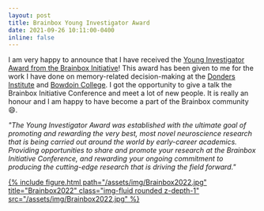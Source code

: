 ```yaml
---
layout: post
title: Brainbox Young Investigator Award
date: 2021-09-26 10:11:00-0400
inline: false
---
```


I am very happy to announce  that I have received the <a href="https://brainbox-initiative.com/news/2022/young-investigator-award-winner-2022">Young Investigator Award from the Brainbox Initiative</a>! 
This award has been given to me for the work I have done on memory-related decision-making at the <a href="https://www.ru.nl/donders/">Donders Institute</a> and <a href="https://www.bowdoin.edu/">Bowdoin College</a>. 
I got the opportunity to give a talk the Brainbox Initiative Conference and meet a lot of new people. It is really an honour and I am happy to have become a part of the Brainbox community 😄.

<i>"The Young Investigator Award was established with the ultimate goal of promoting and rewarding the very best, most novel neuroscience research that is being carried out around the world by early-career academics. Providing opportunities to share and promote your research at the Brainbox Initiative Conference, and rewarding your ongoing commitment to producing the cutting-edge research that is driving the field forward."</i>


<div class="row">
    <div class="col-sm mt-3 mt-md-0">
        <div><a href="/assets/img/Brainbox2022.jpg">
            {% include figure.html path="/assets/img/Brainbox2022.jpg" title="Brainbox2022" class="img-fluid rounded z-depth-1" src="/assets/img/Brainbox2022.jpg" %}
        </a></div>
    </div>
</div>
